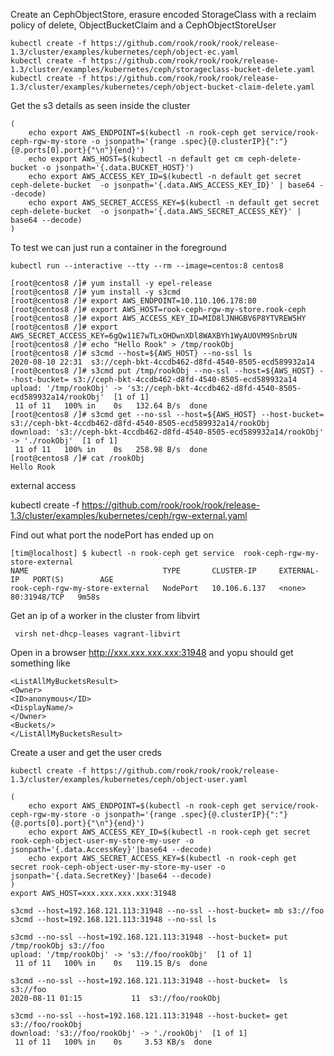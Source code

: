 
Create an CephObjectStore, erasure encoded StorageClass with a reclaim policy of delete, ObjectBucketClaim and a CephObjectStoreUser
```
kubectl create -f https://github.com/rook/rook/rook/release-1.3/cluster/examples/kubernetes/ceph/object-ec.yaml
kubectl create -f https://github.com/rook/rook/rook/release-1.3/cluster/examples/kubernetes/ceph/storageclass-bucket-delete.yaml
kubectl create -f https://github.com/rook/rook/rook/release-1.3/cluster/examples/kubernetes/ceph/object-bucket-claim-delete.yaml
```

Get the s3 details as seen inside the cluster
<!-- TODO: is both endpoint and host needed ??? -->
```
(
    echo export AWS_ENDPOINT=$(kubectl -n rook-ceph get service/rook-ceph-rgw-my-store -o jsonpath='{range .spec}{@.clusterIP}{":"}{@.ports[0].port}{"\n"}{end}')
    echo export AWS_HOST=$(kubectl -n default get cm ceph-delete-bucket -o jsonpath='{.data.BUCKET_HOST}')
    echo export AWS_ACCESS_KEY_ID=$(kubectl -n default get secret ceph-delete-bucket  -o jsonpath='{.data.AWS_ACCESS_KEY_ID}' | base64 --decode)
    echo export AWS_SECRET_ACCESS_KEY=$(kubectl -n default get secret ceph-delete-bucket  -o jsonpath='{.data.AWS_SECRET_ACCESS_KEY}' | base64 --decode)
)
```

To test we can just run a container in the foreground

```
kubectl run --interactive --tty --rm --image=centos:8 centos8
```

```
[root@centos8 /]# yum install -y epel-release
[root@centos8 /]# yum install -y s3cmd
[root@centos8 /]# export AWS_ENDPOINT=10.110.106.178:80
[root@centos8 /]# export AWS_HOST=rook-ceph-rgw-my-store.rook-ceph
[root@centos8 /]# export AWS_ACCESS_KEY_ID=MID8lJNHGBV6P8YTVREW5HY
[root@centos8 /]# export AWS_SECRET_ACCESS_KEY=6gQw11E7wTLxOHDwnXDl8WAXBYh1WyAUOVM9SnbrUN
[root@centos8 /]# echo "Hello Rook" > /tmp/rookObj
[root@centos8 /]# s3cmd --host=${AWS_HOST} --no-ssl ls
2020-08-10 22:31  s3://ceph-bkt-4ccdb462-d8fd-4540-8505-ecd589932a14
[root@centos8 /]# s3cmd put /tmp/rookObj --no-ssl --host=${AWS_HOST} --host-bucket= s3://ceph-bkt-4ccdb462-d8fd-4540-8505-ecd589932a14
upload: '/tmp/rookObj' -> 's3://ceph-bkt-4ccdb462-d8fd-4540-8505-ecd589932a14/rookObj'  [1 of 1]
 11 of 11   100% in    0s   132.64 B/s  done
[root@centos8 /]# s3cmd get --no-ssl --host=${AWS_HOST} --host-bucket= s3://ceph-bkt-4ccdb462-d8fd-4540-8505-ecd589932a14/rookObj
download: 's3://ceph-bkt-4ccdb462-d8fd-4540-8505-ecd589932a14/rookObj' -> './rookObj'  [1 of 1]
 11 of 11   100% in    0s   258.98 B/s  done
[root@centos8 /]# cat /rookObj
Hello Rook
```

external access



kubectl create -f https://github.com/rook/rook/rook/release-1.3/cluster/examples/kubernetes/ceph/rgw-external.yaml

Find out what port the nodePort has ended up on
```
[tim@localhost] $ kubectl -n rook-ceph get service  rook-ceph-rgw-my-store-external
NAME                              TYPE       CLUSTER-IP     EXTERNAL-IP   PORT(S)        AGE
rook-ceph-rgw-my-store-external   NodePort   10.106.6.137   <none>        80:31948/TCP   9m58s
```

Get an ip of a worker in the cluster from libvirt
```
 virsh net-dhcp-leases vagrant-libvirt
```

Open in a browser http://xxx.xxx.xxx.xxx:31948 and yopu should get something
like

```
<ListAllMyBucketsResult>
<Owner>
<ID>anonymous</ID>
<DisplayName/>
</Owner>
<Buckets/>
</ListAllMyBucketsResult>
```

Create a user and get the user creds
```
kubectl create -f https://github.com/rook/rook/rook/release-1.3/cluster/examples/kubernetes/ceph/object-user.yaml
```
<!-- TODO: is both endpoint and host needed ??? -->

```
(
    echo export AWS_ENDPOINT=$(kubectl -n rook-ceph get service/rook-ceph-rgw-my-store -o jsonpath='{range .spec}{@.clusterIP}{":"}{@.ports[0].port}{"\n"}{end}')
    echo export AWS_ACCESS_KEY_ID=$(kubectl -n rook-ceph get secret rook-ceph-object-user-my-store-my-user -o jsonpath='{.data.AccessKey}'|base64 --decode)
    echo export AWS_SECRET_ACCESS_KEY=$(kubectl -n rook-ceph get secret rook-ceph-object-user-my-store-my-user -o jsonpath='{.data.SecretKey}'|base64 --decode)
)
export AWS_HOST=xxx.xxx.xxx.xxx:31948
```

```
s3cmd --host=192.168.121.113:31948 --no-ssl --host-bucket= mb s3://foo
s3cmd --host=192.168.121.113:31948 --no-ssl ls

s3cmd --no-ssl --host=192.168.121.113:31948 --host-bucket= put /tmp/rookObj s3://foo
upload: '/tmp/rookObj' -> 's3://foo/rookObj'  [1 of 1]
 11 of 11   100% in    0s   119.15 B/s  done

s3cmd --no-ssl --host=192.168.121.113:31948 --host-bucket=  ls s3://foo
2020-08-11 01:15           11  s3://foo/rookObj

s3cmd --no-ssl --host=192.168.121.113:31948 --host-bucket= get s3://foo/rookObj
download: 's3://foo/rookObj' -> './rookObj'  [1 of 1]
 11 of 11   100% in    0s     3.53 KB/s  done
```
